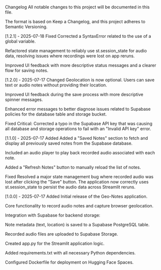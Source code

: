 Changelog
All notable changes to this project will be documented in this file.

The format is based on Keep a Changelog,
and this project adheres to Semantic Versioning.

[1.2.1] - 2025-07-18
Fixed
Corrected a SyntaxError related to the use of a global variable.

Refactored state management to reliably use st.session_state for audio data, resolving issues where recordings were lost on app reruns.

Improved UI feedback with more descriptive status messages and a clearer flow for saving notes.

[1.2.0] - 2025-07-17
Changed
Geolocation is now optional. Users can save text or audio notes without providing their location.

Improved UI feedback during the save process with more descriptive spinner messages.

Enhanced error messages to better diagnose issues related to Supabase policies for the database table and storage bucket.

Fixed
Critical: Corrected a typo in the Supabase API key that was causing all database and storage operations to fail with an "Invalid API key" error.

[1.1.0] - 2025-07-17
Added
Added a "Saved Notes" section to fetch and display all previously saved notes from the Supabase database.

Included an audio player to play back recorded audio associated with each note.

Added a "Refresh Notes" button to manually reload the list of notes.

Fixed
Resolved a major state management bug where recorded audio was lost after clicking the "Save" button. The application now correctly uses st.session_state to persist the audio data across Streamlit reruns.

[1.0.0] - 2025-07-17
Added
Initial release of the Geo-Notes application.

Core functionality to record audio notes and capture browser geolocation.

Integration with Supabase for backend storage:

Note metadata (text, location) is saved to a Supabase PostgreSQL table.

Recorded audio files are uploaded to Supabase Storage.

Created app.py for the Streamlit application logic.

Added requirements.txt with all necessary Python dependencies.

Configured Dockerfile for deployment on Hugging Face Spaces.